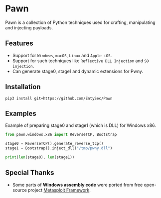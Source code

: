 # Pawn

Pawn is a collection of Python techniques used for crafting, manipulating and injecting payloads.

## Features

* Support for `Windows`, `macOS`, `Linux` and `Apple iOS`.
* Support for such techniques like `Reflective DLL Injection` and `SO injection`.
* Can generate stage0, stage1 and dynamic extensions for Pwny.

## Installation

```
pip3 install git+https://github.com/EntySec/Pawn
```

## Examples

Example of preparing stage0 and stage1 (which is DLL) for Windows x86.

```python
from pawn.windows.x86 import ReverseTCP, Bootstrap

stage0 = ReverseTCP().generate_reverse_tcp()
stage1 = Bootstrap().inject_dll("/tmp/pwny.dll")

print(len(stage0), len(stage1))
```

## Special Thanks

* Some parts of **Windows assembly code** were ported from free open-source project [Metasploit Framework](https://github.com/rapid7/metasploit-framework).
